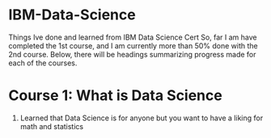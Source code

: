 # IBM-Data-Science
Things Ive done and learned from IBM Data Science Cert
So, far I am have completed the 1st course, and I am currently more than 50% done with the 2nd course.
Below, there will be headings summarizing progress made for each of the courses.

# Course 1: What is Data Science
1. Learned that Data Science is for anyone but you want to have a liking for math and statistics
